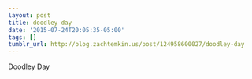 ```yaml
---
layout: post
title: doodley day
date: '2015-07-24T20:05:35-05:00'
tags: []
tumblr_url: http://blog.zachtemkin.us/post/124958600027/doodley-day
---
```

Doodley Day
